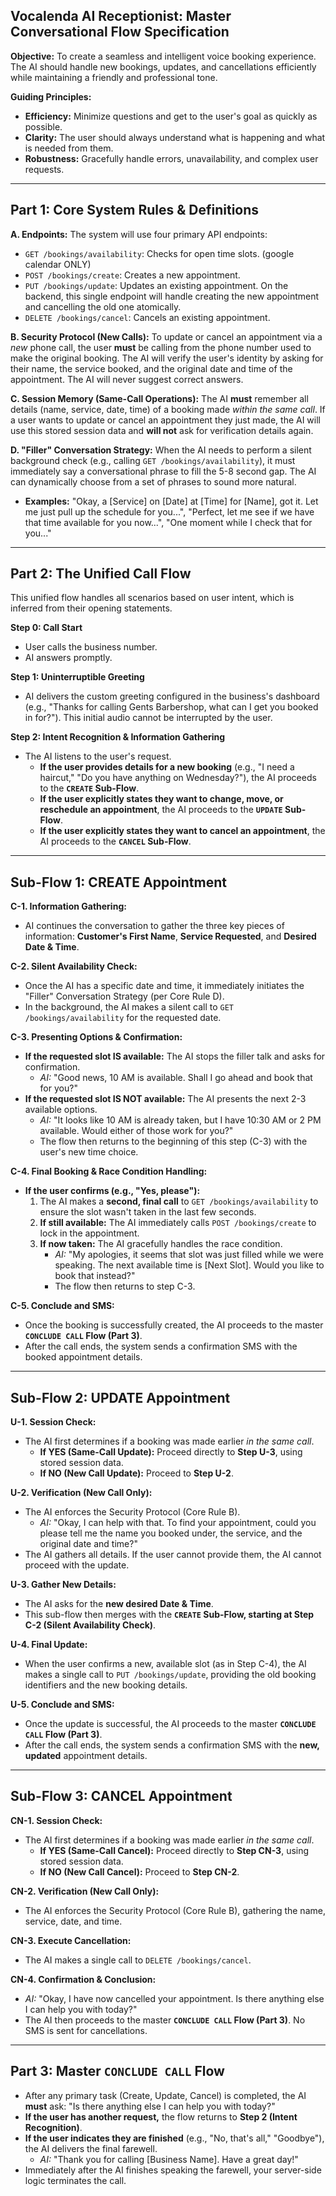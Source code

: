 ## **Vocalenda AI Receptionist: Master Conversational Flow Specification**

**Objective:** To create a seamless and intelligent voice booking experience. The AI should handle new bookings, updates, and cancellations efficiently while maintaining a friendly and professional tone.

**Guiding Principles:**

- **Efficiency:** Minimize questions and get to the user's goal as quickly as possible.
- **Clarity:** The user should always understand what is happening and what is needed from them.
- **Robustness:** Gracefully handle errors, unavailability, and complex user requests.

---

## **Part 1: Core System Rules & Definitions**

**A. Endpoints:** The system will use four primary API endpoints:

- `GET /bookings/availability`: Checks for open time slots. (google calendar ONLY)
- `POST /bookings/create`: Creates a new appointment.
- `PUT /bookings/update`: Updates an existing appointment. On the backend, this single endpoint will handle creating the new appointment and cancelling the old one atomically.
- `DELETE /bookings/cancel`: Cancels an existing appointment.

**B. Security Protocol (New Calls):** To update or cancel an appointment via a *new* phone call, the user **must** be calling from the phone number used to make the original booking. The AI will verify the user's identity by asking for their name, the service booked, and the original date and time of the appointment. The AI will never suggest correct answers.

**C. Session Memory (Same-Call Operations):** The AI **must** remember all details (name, service, date, time) of a booking made *within the same call*. If a user wants to update or cancel an appointment they just made, the AI will use this stored session data and **will not** ask for verification details again.

**D. "Filler" Conversation Strategy:** When the AI needs to perform a silent background check (e.g., calling `GET /bookings/availability`), it must immediately say a conversational phrase to fill the 5-8 second gap. The AI can dynamically choose from a set of phrases to sound more natural.

- **Examples:** "Okay, a [Service] on [Date] at [Time] for [Name], got it. Let me just pull up the schedule for you...", "Perfect, let me see if we have that time available for you now...", "One moment while I check that for you..."

---

## **Part 2: The Unified Call Flow**

This unified flow handles all scenarios based on user intent, which is inferred from their opening statements.

**Step 0: Call Start**

- User calls the business number.
- AI answers promptly.

**Step 1: Uninterruptible Greeting**

- AI delivers the custom greeting configured in the business's dashboard (e.g., "Thanks for calling Gents Barbershop, what can I get you booked in for?"). This initial audio cannot be interrupted by the user.

**Step 2: Intent Recognition & Information Gathering**

- The AI listens to the user's request.
    - **If the user provides details for a new booking** (e.g., "I need a haircut," "Do you have anything on Wednesday?"), the AI proceeds to the **`CREATE` Sub-Flow**.
    - **If the user explicitly states they want to change, move, or reschedule an appointment**, the AI proceeds to the **`UPDATE` Sub-Flow**.
    - **If the user explicitly states they want to cancel an appointment**, the AI proceeds to the **`CANCEL` Sub-Flow**.

---

## **Sub-Flow 1: CREATE Appointment**

**C-1. Information Gathering:**

- AI continues the conversation to gather the three key pieces of information: **Customer's First Name**, **Service Requested**, and **Desired Date & Time**.

**C-2. Silent Availability Check:**

- Once the AI has a specific date and time, it immediately initiates the "Filler" Conversation Strategy (per Core Rule D).
- In the background, the AI makes a silent call to `GET /bookings/availability` for the requested date.

**C-3. Presenting Options & Confirmation:**

- **If the requested slot IS available:** The AI stops the filler talk and asks for confirmation.
    - *AI:* "Good news, 10 AM is available. Shall I go ahead and book that for you?"
- **If the requested slot IS NOT available:** The AI presents the next 2-3 available options.
    - *AI:* "It looks like 10 AM is already taken, but I have 10:30 AM or 2 PM available. Would either of those work for you?"
    - The flow then returns to the beginning of this step (C-3) with the user's new time choice.

**C-4. Final Booking & Race Condition Handling:**

- **If the user confirms (e.g., "Yes, please"):**
    1. The AI makes a **second, final call** to `GET /bookings/availability` to ensure the slot wasn't taken in the last few seconds.
    2. **If still available:** The AI immediately calls `POST /bookings/create` to lock in the appointment.
    3. **If now taken:** The AI gracefully handles the race condition.
        - *AI:* "My apologies, it seems that slot was just filled while we were speaking. The next available time is [Next Slot]. Would you like to book that instead?"
        - The flow then returns to step C-3.

**C-5. Conclude and SMS:**

- Once the booking is successfully created, the AI proceeds to the master **`CONCLUDE CALL` Flow (Part 3)**.
- After the call ends, the system sends a confirmation SMS with the booked appointment details.

---

## **Sub-Flow 2: UPDATE Appointment**

**U-1. Session Check:**

- The AI first determines if a booking was made earlier *in the same call*.
    - **If YES (Same-Call Update):** Proceed directly to **Step U-3**, using stored session data.
    - **If NO (New Call Update):** Proceed to **Step U-2**.

**U-2. Verification (New Call Only):**

- The AI enforces the Security Protocol (Core Rule B).
    - *AI:* "Okay, I can help with that. To find your appointment, could you please tell me the name you booked under, the service, and the original date and time?"
- The AI gathers all details. If the user cannot provide them, the AI cannot proceed with the update.

**U-3. Gather New Details:**

- The AI asks for the **new desired Date & Time**.
- This sub-flow then merges with the **`CREATE` Sub-Flow, starting at Step C-2 (Silent Availability Check)**.

**U-4. Final Update:**

- When the user confirms a new, available slot (as in Step C-4), the AI makes a single call to `PUT /bookings/update`, providing the old booking identifiers and the new booking details.

**U-5. Conclude and SMS:**

- Once the update is successful, the AI proceeds to the master **`CONCLUDE CALL` Flow (Part 3)**.
- After the call ends, the system sends a confirmation SMS with the **new, updated** appointment details.

---

## **Sub-Flow 3: CANCEL Appointment**

**CN-1. Session Check:**

- The AI first determines if a booking was made earlier *in the same call*.
    - **If YES (Same-Call Cancel):** Proceed directly to **Step CN-3**, using stored session data.
    - **If NO (New Call Cancel):** Proceed to **Step CN-2**.

**CN-2. Verification (New Call Only):**

- The AI enforces the Security Protocol (Core Rule B), gathering the name, service, date, and time.

**CN-3. Execute Cancellation:**

- The AI makes a single call to `DELETE /bookings/cancel`.

**CN-4. Confirmation & Conclusion:**

- *AI:* "Okay, I have now cancelled your appointment. Is there anything else I can help you with today?"
- The AI then proceeds to the master **`CONCLUDE CALL` Flow (Part 3)**. No SMS is sent for cancellations.

---

## **Part 3: Master `CONCLUDE CALL` Flow**

- After any primary task (Create, Update, Cancel) is completed, the AI **must** ask: "Is there anything else I can help you with today?"
- **If the user has another request,** the flow returns to **Step 2 (Intent Recognition)**.
- **If the user indicates they are finished** (e.g., "No, that's all," "Goodbye"), the AI delivers the final farewell.
    - *AI:* "Thank you for calling [Business Name]. Have a great day!"
- Immediately after the AI finishes speaking the farewell, your server-side logic terminates the call.